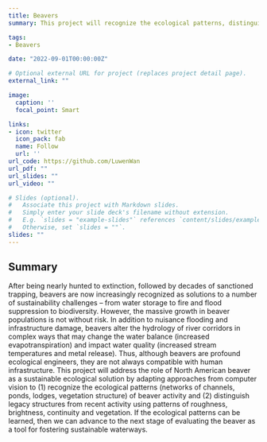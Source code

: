 ```yaml
---
title: Beavers
summary: This project will recognize the ecological patterns, distinguish legacy structures from recent activity and advance to the next stage of evaluating the beaver as a tool for fostering sustainable waterways.

tags:
- Beavers

date: "2022-09-01T00:00:00Z"

# Optional external URL for project (replaces project detail page).
external_link: ""

image:
  caption: ''
  focal_point: Smart

links:
- icon: twitter
  icon_pack: fab
  name: Follow
  url: ''
url_code: https://github.com/LuwenWan
url_pdf: ""
url_slides: ""
url_video: ""

# Slides (optional).
#   Associate this project with Markdown slides.
#   Simply enter your slide deck's filename without extension.
#   E.g. `slides = "example-slides"` references `content/slides/example-slides.md`.
#   Otherwise, set `slides = ""`.
slides: ""
---
```


## Summary

After being nearly hunted to extinction, followed by decades of sanctioned trapping, beavers are now increasingly recognized as solutions to a number of sustainability challenges – from water storage to fire and flood suppression to biodiversity. However, the massive growth in beaver populations is not without risk. In addition to nuisance flooding and infrastructure damage, beavers alter the hydrology of river corridors in complex ways that may change the water balance (increased evapotranspiration) and impact water quality (increased stream temperatures and metal release). Thus, although beavers are profound ecological engineers, they are not always compatible with human infrastructure. This project will address the role of North American beaver as a sustainable ecological solution by adapting approaches from computer vision to (1) recognize the ecological patterns (networks of channels, ponds, lodges, vegetation structure) of beaver activity and (2) distinguish legacy structures from recent activity using patterns of roughness, brightness, continuity and vegetation. If the ecological patterns can be learned, then we can advance to the next stage of evaluating the beaver as a tool for fostering sustainable waterways.


